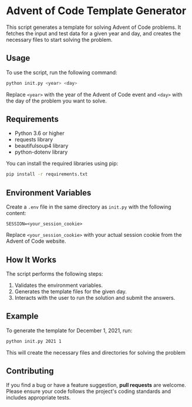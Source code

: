 # Advent of Code Template Generator

This script generates a template for solving Advent of Code problems. It fetches the input and test data for a given year and day, and creates the necessary files to start solving the problem.

## Usage
To use the script, run the following command:

```sh
python init.py <year> <day>
```

Replace `<year>` with the year of the Advent of Code event and `<day>` with the day of the problem you want to solve.

## Requirements
 - Python 3.6 or higher
 - requests library
 - beautifulsoup4 library
 - python-dotenv library

You can install the required libraries using pip:

```sh
pip install -r requirements.txt
```

## Environment Variables
Create a `.env` file in the same directory as `init.py` with the following content:
```
SESSION=<your_session_cookie>
```

Replace `<your_session_cookie>` with your actual session cookie from the Advent of Code website.

## How It Works
The script performs the following steps:
1. Validates the environment variables.
2. Generates the template files for the given day.
3. Interacts with the user to run the solution and submit the answers.

## Example
To generate the template for December 1, 2021, run:

```sh
python init.py 2021 1
```

This will create the necessary files and directories for solving the problem

## Contributing
If you find a bug or have a feature suggestion, **pull requests** are welcome. Please ensure your code follows the project's coding standards and includes appropriate tests.
